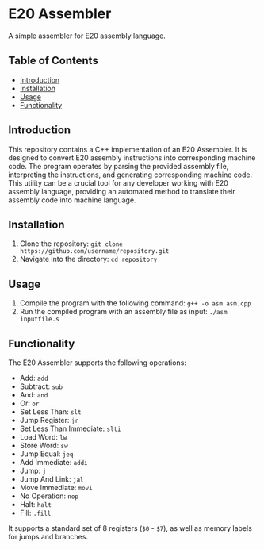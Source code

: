 # E20 Assembler

A simple assembler for E20 assembly language.

## Table of Contents

- [Introduction](#introduction)
- [Installation](#installation)
- [Usage](#usage)
- [Functionality](#functionality)


## Introduction

This repository contains a C++ implementation of an E20 Assembler. It is designed to convert E20 assembly instructions into corresponding machine code. The program operates by parsing the provided assembly file, interpreting the instructions, and generating corresponding machine code. This utility can be a crucial tool for any developer working with E20 assembly language, providing an automated method to translate their assembly code into machine language.


## Installation

1. Clone the repository: `git clone https://github.com/username/repository.git`
2. Navigate into the directory: `cd repository`

## Usage

1. Compile the program with the following command: `g++ -o asm asm.cpp`
2. Run the compiled program with an assembly file as input: `./asm inputfile.s`

## Functionality

The E20 Assembler supports the following operations:

- Add: `add`
- Subtract: `sub`
- And: `and`
- Or: `or`
- Set Less Than: `slt`
- Jump Register: `jr`
- Set Less Than Immediate: `slti`
- Load Word: `lw`
- Store Word: `sw`
- Jump Equal: `jeq`
- Add Immediate: `addi`
- Jump: `j`
- Jump And Link: `jal`
- Move Immediate: `movi`
- No Operation: `nop`
- Halt: `halt`
- Fill: `.fill`

It supports a standard set of 8 registers (`$0` - `$7`), as well as memory labels for jumps and branches.
